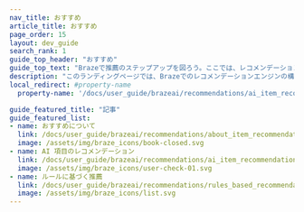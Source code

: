 ```yaml
---
nav_title: おすすめ
article_title: おすすめ
page_order: 15
layout: dev_guide
search_rank: 1
guide_top_header: "おすすめ"
guide_top_text: "Brazeで推薦のステップアップを図ろう。ここでは、レコメンデーションエンジンの設定について知っておくべきことをまとめ、ユーザーが実際に欲しいアイテムやコンテンツを提案できるようにする。AI を使ったエクスペリエンスのカスタマイズから、Liquid やコネクテッドコンテンツを使った独自のエンジンの開発まで、すべてのおすすめを価値あるものとするために必要な情報がすべて提供されています。"
description: "このランディングページでは、Brazeでのレコメンデーションエンジンの構築と使用に関する記事を掲載している。"
local_redirect: #property-name
  property-name: '/docs/user_guide/brazeai/recommendations/ai_item_recommendations/#property-name'

guide_featured_title: "記事"
guide_featured_list:
- name: おすすめについて
  link: /docs/user_guide/brazeai/recommendations/about_item_recommendations/
  image: /assets/img/braze_icons/book-closed.svg
- name: AI 項目のレコメンデーション
  link: /docs/user_guide/brazeai/recommendations/ai_item_recommendations/
  image: /assets/img/braze_icons/user-check-01.svg
- name: ルールに基づく推薦
  link: /docs/user_guide/brazeai/recommendations/rules_based_recommendations/
  image: /assets/img/braze_icons/list.svg
---
```


<br><br>
